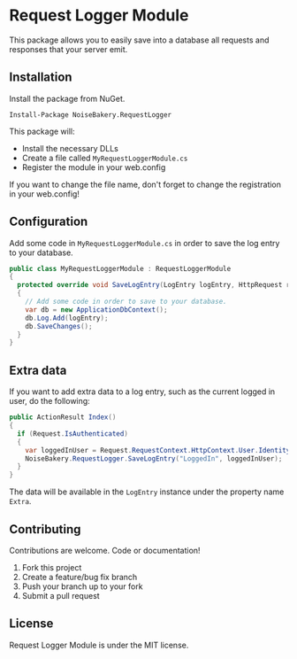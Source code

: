 # Request Logger Module

This package allows you to easily save into a database all requests and responses that your server emit.

## Installation ##

Install the package from NuGet.

```
Install-Package NoiseBakery.RequestLogger
```

This package will:

 * Install the necessary DLLs
 * Create a file called `MyRequestLoggerModule.cs`
 * Register the module in your web.config

If you want to change the file name, don't forget to change the registration in your web.config!

## Configuration ##

Add some code in `MyRequestLoggerModule.cs` in order to save the log entry to your database.

```C#
public class MyRequestLoggerModule : RequestLoggerModule
{
  protected override void SaveLogEntry(LogEntry logEntry, HttpRequest request, HttpResponse response)
  {
    // Add some code in order to save to your database.
    var db = new ApplicationDbContext();
    db.Log.Add(logEntry);
    db.SaveChanges();
  }
}
```

## Extra data ##

If you want to add extra data to a log entry, such as the current logged in user, do the following:

```C#
public ActionResult Index()
{
  if (Request.IsAuthenticated)
  {
    var loggedInUser = Request.RequestContext.HttpContext.User.Identity.Name;
    NoiseBakery.RequestLogger.SaveLogEntry("LoggedIn", loggedInUser);
  }
} 
```

The data will be available in the `LogEntry` instance under the property name `Extra`.

## Contributing

Contributions are welcome. Code or documentation!

1. Fork this project
2. Create a feature/bug fix branch
3. Push your branch up to your fork
4. Submit a pull request

## License

Request Logger Module is under the MIT license.
